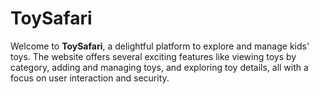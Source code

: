 # ToySafari

Welcome to **ToySafari**, a delightful platform to explore and manage kids' toys. The website offers several exciting features like viewing toys by category, adding and managing toys, and exploring toy details, all with a focus on user interaction and security.
